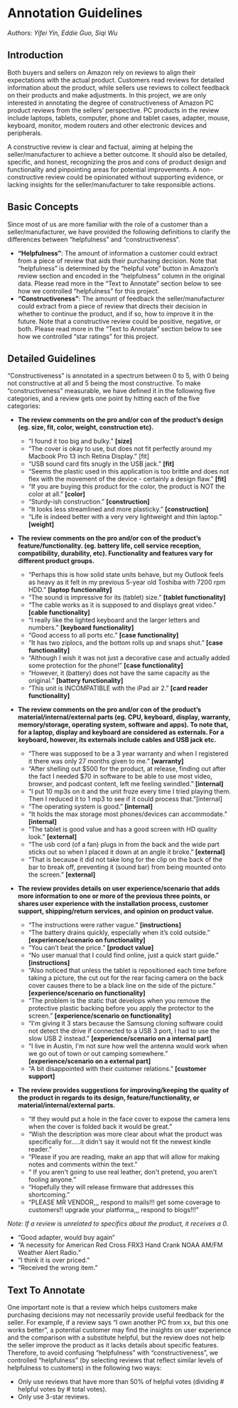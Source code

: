 # Annotation Guidelines
*Authors: Yifei Yin, Eddie Guo, Siqi Wu*

## Introduction
Both buyers and sellers on Amazon rely on reviews to align their expectations with the actual product. Customers read reviews for detailed information about the product, while sellers use reviews to collect feedback on their products and make adjustments. In this project, we are only interested in annotating the degree of constructiveness of Amazon PC product reviews from the sellers’ perspective. PC products in the review include laptops, tablets, computer, phone and tablet cases, adapter, mouse, keyboard, monitor, modem routers and other electronic devices and peripherals. 

A constructive review is clear and factual, aiming at helping the seller/manufacturer to achieve a better outcome. It should also be detailed, specific, and honest, recognizing the pros and cons of product design and functionality and pinpointing areas for potential improvements. A non-constructive review could be opinionated without supporting evidence, or lacking insights for the seller/manufacturer to take responsible actions. 

## Basic Concepts
Since most of us are more familiar with the role of a customer than a seller/manufacturer, we have provided the following definitions to clarify the differences between “helpfulness” and “constructiveness”.
- **“Helpfulness”**: The amount of information a customer could extract from a piece of review that aids their purchasing decision. Note that “helpfulness” is determined by the “helpful vote” button in Amazon’s review section and encoded in the “helpfulness” column in the original data. Please read more in the “Text to Annotate” section below to see how we controlled “helpfulness” for this project. 
- **“Constructiveness”**: The amount of feedback the seller/manufacturer could extract from a piece of review that directs their decision in whether to continue the product, and if so, how to improve it in the future. Note that a constructive review could be positive, negative, or both. Please read more in the “Text to Annotate” section below to see how we controlled “star ratings” for this project. 

## Detailed Guidelines
“Constructiveness” is annotated in a spectrum between 0 to 5, with 0 being not constructive at all and 5 being the most constructive. To make “constructiveness” measurable, we have defined it in the following five categories, and a review gets one point by hitting each of the five categories: 

- **The review comments on the pro and/or con of the product’s design (eg.  size, fit, color, weight, construction etc).**
  - “I found it too big and bulky.” **[size]**
  - “The cover is okay to use, but does not fit perfectly around my Macbook Pro 13 inch Retina Display.” [fit]
  - “USB sound card fits snugly in the USB jack.” **[fit]**
  - “Seems the plastic used in this application is too brittle and does not flex with the movement of the device - certainly a design flaw.” **[fit]**
  - “If you are buying this product for the color, the product is NOT the color at all.” **[color]**
  - “Sturdy-ish construction.” **[construction]**
  - “It looks less streamlined and more plasticky.” **[construction]**
  - “Life is indeed better with a very very lightweight and thin laptop.” **[weight]**

- **The review comments on the pro and/or con of the product’s feature/functionality. (eg. battery life, cell service reception, compatibility, durability, etc). Functionality and features vary for different product groups.**
  - “Perhaps this is how solid state units behave, but my Outlook feels as heavy as it felt in my previous 5-year old Toshiba with 7200 rpm HDD.” **[laptop functionality]**
  - “The sound is impressive for its (tablet) size.” **[tablet functionality]**
  - “The cable works as it is supposed to and displays great video.” **[cable functionality]**
  - “I really like the lighted keyboard and the larger letters and numbers.” **[keyboard functionality]**
  - “Good access to all ports etc.” **[case functionality]**
  - “It has two ziplocs, and the bottom rolls up and snaps shut.” **[case functionality]**
  - “Although I wish it was not just a decorative case and actually added some protection for the phone!” **[case functionality]**
  - “However, it (battery) does not have the same capacity as the original.” **[battery functionality]**
  - “This unit is INCOMPATIBLE with the iPad air 2.” **[card reader functionality]**

- **The review comments on the pro and/or con of the product’s material/internal/external parts (eg. CPU, keyboard, display, warranty,  memory/storage, operating system, software and apps). To note that, for a laptop, display and keyboard are considered as externals. For a keyboard, however, its externals include cables and USB jack etc.**
  - “There was supposed to be a 3 year warranty and when I registered it there was only 27 months given to me.” **[warranty]**
  - “After shelling out $500 for the product, at release, finding out after the fact I needed $70 in software to be able to use most video, browser, and podcast content, left me feeling swindled.” **[internal]**
  - “I put 10 mp3s on it and the unit froze every time I tried playing them.  Then I reduced it to 1 mp3 to see if it could process that.”[internal]
  - “The operating system is good.” **[internal]**
  - “It holds the max storage most phones/devices can accommodate.” **[internal]**
  - “The tablet is good value and has a good screen with HD quality look.” **[external]**
  - “The usb cord (of a fan) plugs in from the back and the wide part sticks out so when I placed it down at an angle it broke.” **[external]**
  - “That is because it did not take long for the clip on the back of the bar to break off, preventing it (sound bar) from being mounted onto the screen.” **[external]**

- **The review provides details on user experience/scenario that adds more information to one or more of the previous three points, or shares user experience with the installation process, customer support, shipping/return services, and opinion on product value.**
  - “The instructions were rather vague.” **[instructions]**
  - “The battery drains quickly, especially when it’s cold outside.” **[experience/scenario on functionality]**
  - “You can’t beat the price.” **[product value]**
  - “No user manual that I could find online, just a quick start guide.” **[instructions]**
  - “Also noticed that unless the tablet is repositioned each time before taking a picture, the cut out for the rear facing camera on the back cover causes there to be a black line on the side of the picture.” **[experience/scenario on functionality]**
  - “The problem is the static that develops when you remove the protective plastic backing before you apply the protector to the screen.” **[experience/scenario on functionality]**
  - “I'm giving it 3 stars because the Samsung cloning software could not detect the drive if connected to a USB 3 port, I had to use the slow USB 2 instead.” **[experience/scenario on a internal part]**
  - “I live in Austin, I'm not sure how well the antenna would work when we go out of town or out camping somewhere.” **[experience/scenario on a external part]**
  - “A bit disappointed with their customer relations.” **[customer support]**

- **The review provides suggestions for improving/keeping the quality of the product in regards to its design, feature/functionality, or material/internal/external parts.**
  - “If they would put  a hole in the face cover to expose the camera lens when the cover is folded back it would be great.”
  - “Wish the description was more clear about what the product was specifically for.....it didn't say it would not fit the newest kindle reader.”
  - “Please if you are reading, make an app that will allow for making notes and comments within the text.”
  - “ If you aren't going to use real leather, don't pretend, you aren't fooling anyone.”
  - “Hopefully they will release firmware that addresses this shortcoming.”
  - “PLEASE MR VENDOR,,, respond to mails!!! get some coverage to customers!! upgrade your platforma,,, respond to blogs!!!”

*Note: If a review is unrelated to specifics about the product, it receives a 0.*
- “Good adapter, would buy again”
- “A necessity for American Red Cross FRX3 Hand Crank NOAA AM/FM Weather Alert Radio.”
- “I think it is over priced.”
- “Received the wrong item.”

## Text To Annotate
One important note is that a review which helps customers make purchasing decisions may not necessarily provide useful feedback for the seller. For example, if a review says “I own another PC from xx, but this one works better”, a potential customer may find the insights on user experience and the comparison with a substitute helpful, but the review does not help the seller improve the product as it lacks details about specific features. Therefore, to avoid confusing “helpfulness” with “constructiveness”, we controlled “helpfulness” (by selecting reviews that reflect similar levels of helpfulness to customers) in the following two ways:
- Only use reviews that have more than 50% of helpful votes (dividing # helpful votes by # total votes). 
- Only use 3-star reviews. 



